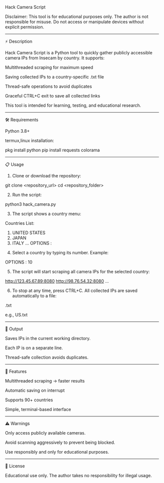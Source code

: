 Hack Camera Script

Disclaimer: This tool is for educational purposes only. The author is not responsible for misuse. Do not access or manipulate devices without explicit permission.


---

⚡ Description

Hack Camera Script is a Python tool to quickly gather publicly accessible camera IPs from Insecam by country. It supports:

Multithreaded scraping for maximum speed

Saving collected IPs to a country-specific .txt file

Thread-safe operations to avoid duplicates

Graceful CTRL+C exit to save all collected links


This tool is intended for learning, testing, and educational research.


---

🛠 Requirements

Python 3.8+

termux,linux installation:


pkg install python pip install requests colorama


---

📋 Usage

1. Clone or download the repository:



git clone <repository_url>
cd <repository_folder>

2. Run the script:



python3 hack_camera.py

3. The script shows a country menu:



Countries List:
1) UNITED STATES
2) JAPAN
3) ITALY
...
OPTIONS :

4. Select a country by typing its number. Example:



OPTIONS : 10

5. The script will start scraping all camera IPs for the selected country:



http://123.45.67.89:8080
http://98.76.54.32:8080
...

6. To stop at any time, press CTRL+C. All collected IPs are saved automatically to a file:



<CountryCode>.txt

e.g., US.txt


---

📂 Output

Saves IPs in the current working directory.

Each IP is on a separate line.

Thread-safe collection avoids duplicates.



---

🚀 Features

Multithreaded scraping → faster results

Automatic saving on interrupt

Supports 90+ countries

Simple, terminal-based interface



---

⚠ Warnings

Only access publicly available cameras.

Avoid scanning aggressively to prevent being blocked.

Use responsibly and only for educational purposes.



---

📝 License

Educational use only. The author takes no responsibility for illegal usage.

